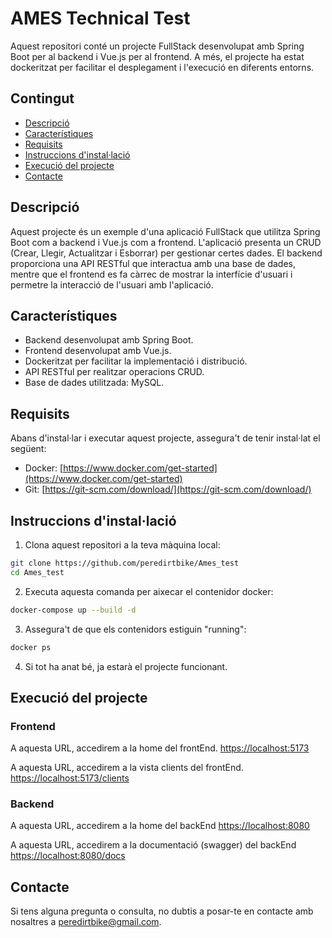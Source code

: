 # AMES Technical Test

Aquest repositori conté un projecte FullStack desenvolupat amb Spring Boot per al backend i Vue.js per al frontend. A més, el projecte ha estat dockeritzat per facilitar el desplegament i l'execució en diferents entorns.

## Contingut

- [Descripció](#descripció)
- [Característiques](#característiques)
- [Requisits](#requisits)
- [Instruccions d'instal·lació](#instruccions-d'instalació)
- [Execució del projecte](#execució-del-projecte)
- [Contacte](#contacte)

## Descripció

Aquest projecte és un exemple d'una aplicació FullStack que utilitza Spring Boot com a backend i Vue.js com a frontend. L'aplicació presenta un CRUD (Crear, Llegir, Actualitzar i Esborrar) per gestionar certes dades. El backend proporciona una API RESTful que interactua amb una base de dades, mentre que el frontend es fa càrrec de mostrar la interfície d'usuari i permetre la interacció de l'usuari amb l'aplicació.

## Característiques

- Backend desenvolupat amb Spring Boot.
- Frontend desenvolupat amb Vue.js.
- Dockeritzat per facilitar la implementació i distribució.
- API RESTful per realitzar operacions CRUD.
- Base de dades utilitzada: MySQL.

## Requisits

Abans d'instal·lar i executar aquest projecte, assegura't de tenir instal·lat el següent:

- Docker: [https://www.docker.com/get-started](https://www.docker.com/get-started)
- Git: [https://git-scm.com/download/](https://git-scm.com/download/)

## Instruccions d'instal·lació

1. Clona aquest repositori a la teva màquina local:

```bash
git clone https://github.com/peredirtbike/Ames_test
cd Ames_test
```
2. Executa aquesta comanda per aixecar el contenidor docker:
```bash
docker-compose up --build -d
```
3. Assegura't de que els contenidors estiguin "running":
```bash
docker ps
```
4. Si tot ha anat bé, ja estarà el projecte funcionant.

## Execució del projecte
### Frontend
A aquesta URL, accedirem a la home del frontEnd.
  [https://localhost:5173](https://localhost:5173)

A aquesta URL, accedirem a la vista clients del frontEnd.
  [https://localhost:5173/clients](https://localhost:5173/clients)

### Backend
  A aquesta URL, accedirem a la home del backEnd
  [https://localhost:8080](https://localhost:8080)

  A aquesta URL, accedirem a la documentació (swagger) del backEnd
  [https://localhost:8080/docs](https://localhost:8080/docs)

## Contacte
Si tens alguna pregunta o consulta, no dubtis a posar-te en contacte amb nosaltres a peredirtbike@gmail.com.



  




